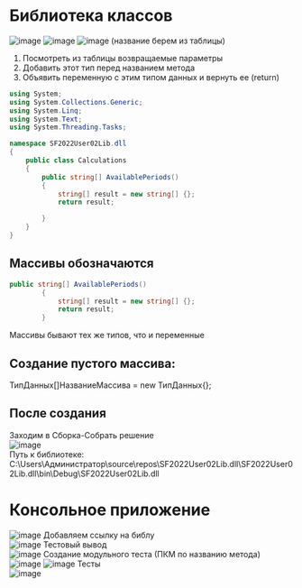 # Библиотека классов
![image](https://user-images.githubusercontent.com/86486142/212640342-245e082b-6ecc-4632-9604-136670105526.png)
![image](https://user-images.githubusercontent.com/86486142/212640719-137845be-fc6a-4fb3-b9a3-6681b583b7f3.png)
![image](https://user-images.githubusercontent.com/86486142/212641029-8d1b75a3-7c4e-44ed-ad2f-38b36051fc92.png)
(название берем из таблицы)
1. Посмотреть из таблицы возвращаемые параметры
2. Добавить этот тип перед названием метода
3. Объявить переменную с этим типом данных и вернуть ее (return)
```C#
using System;
using System.Collections.Generic;
using System.Linq;
using System.Text;
using System.Threading.Tasks;

namespace SF2022User02Lib.dll
{
    public class Calculations
    {
        public string[] AvailablePeriods()
        {
            string[] result = new string[] {};
            return result;

        }
    }
}
```
## Массивы обозначаются
```C#
public string[] AvailablePeriods()
        {
            string[] result = new string[] {};
            return result;
        }
```
Массивы бывают тех же типов, что и переменные
## Создание пустого массива:
ТипДанных[]НазваниеМассива = new ТипДанных{};

## После создания
Заходим в Сборка-Собрать решение<br>
![image](https://user-images.githubusercontent.com/86486142/212645858-39194c4f-9c35-4ad6-8e9c-77fdd00a714b.png)<br>
Путь к библиотеке: C:\Users\Администратор\source\repos\SF2022User02Lib.dll\SF2022User02Lib.dll\bin\Debug\SF2022User02Lib.dll
# Консольное приложение<br>
![image](https://user-images.githubusercontent.com/86486142/212645163-b8c32b1c-f6f4-4308-952e-892117e3d2b0.png)
Добавляем ссылку на библу<br>
![image](https://user-images.githubusercontent.com/86486142/212648435-580f5c09-759a-4e6a-93ee-5ca881644d98.png)
Тестовый вывод<br>
![image](https://user-images.githubusercontent.com/86486142/212670598-18c6cb51-8bba-454a-9607-e30dd8b148ee.png)
Создание модульного теста (ПКМ по названию метода)<br>
![image](https://user-images.githubusercontent.com/86486142/212669272-dea90866-17d5-4e75-9cc2-3126c6d3a4be.png)
![image](https://user-images.githubusercontent.com/86486142/212669319-c35f5a90-4038-4bb9-9caf-5163c66696dc.png)
Тесты<br>
![image](https://user-images.githubusercontent.com/86486142/212672572-63587666-4f54-4f9d-a6d8-54d308f7c872.png)
